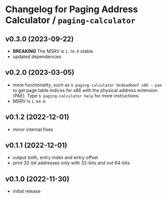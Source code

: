 # Changelog for Paging Address Calculator / `paging-calculator`

## v0.3.0 (2023-09-22)
- **BREAKING** The MSRV is `1.70.0` stable.
- updated dependencies

## v0.2.0 (2023-03-05)
- more functionality, such as `$ paging-calculator 0xdeadbeef x86 --pae` to get
  page table indices for x86 with the physical address extension (PAE). Type
  `$ paging-calculator help` for more instructions.
- MSRV is `1.64.0`

## v0.1.2 (2022-12-01)
- minor internal fixes

## v0.1.1 (2022-12-01)
- output both, entry index and entry offset
- print 32-bit addresses only with 32-bits and not 64-bits

## v0.1.0 (2022-11-30)
- initial release
